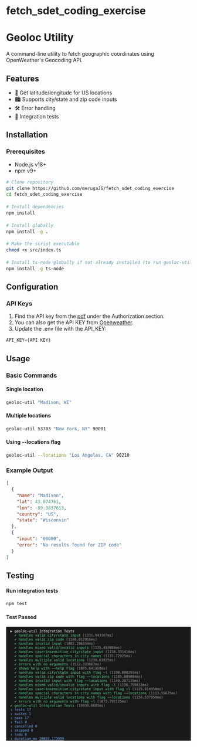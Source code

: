 # fetch_sdet_coding_exercise

# Geoloc Utility

A command-line utility to fetch geographic coordinates using OpenWeather's Geocoding API.


## Features

- 📍 Get latitude/longitude for US locations
- 🏙️ Supports city/state and zip code inputs
- 🛠️ Error handling
- 🧪 Integration tests

## Installation

### Prerequisites
- Node.js v18+
- npm v9+

```bash
# Clone repository
git clone https://github.com/merugaJS/fetch_sdet_coding_exercise
cd fetch_sdet_coding_exercise

# Install dependencies
npm install

# Install globally
npm install -g .

# Make the script executable
chmod +x src/index.ts

# Install ts-node globally if not already installed (to run geoloc-util without using any npx command):
npm install -g ts-node
```

## Configuration
### API Keys
1. Find the API key from the [pdf](./Fetch_Coding_Exercise_SDET_v2.pdf) under the Authorization section.
2. You can also get the API KEY from [Openweather](https://home.openweathermap.org/users/sign_up).
3. Update the .env file with the API_KEY:

```javascript
API_KEY={API KEY}
```


## Usage

### Basic Commands

#### Single location
```bash
geoloc-util "Madison, WI"
```

#### Multiple locations
```bash
geoloc-util 53703 "New York, NY" 90001
```

#### Using --locations flag
```bash
geoloc-util --locations "Los Angeles, CA" 90210
```

### Example Output
```json
[
  {
    "name": "Madison",
    "lat": 43.074761,
    "lon": -89.3837613,
    "country": "US",
    "state": "Wisconsin"
  },
  {
    "input": "00000",
    "error": "No results found for ZIP code"
  }
]
```
## Testing

#### Run integration tests
```bash
npm test
```

#### Test Passed

![Test Results](test_passed.png)
